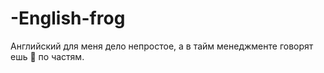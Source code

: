 # -English-frog
Английский для меня дело непростое, а в тайм менеджменте говорят ешь :frog: по частям. 
